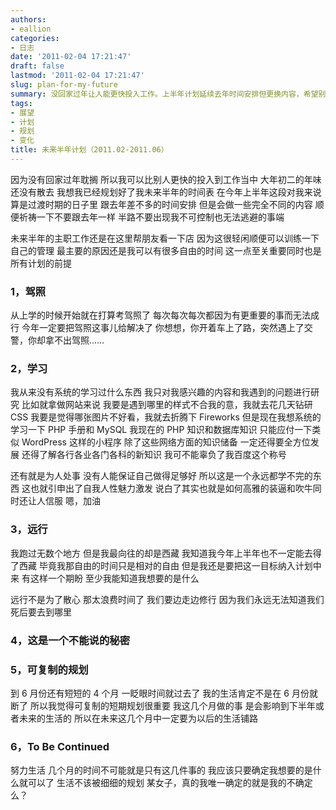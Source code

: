 ```yaml
---
authors:
- eallion
categories:
- 日志
date: '2011-02-04 17:21:47'
draft: false
lastmod: '2011-02-04 17:21:47'
slug: plan-for-my-future
summary: 没回家过年让人能更快投入工作。上半年计划延续去年时间安排但更换内容，希望别再出意外。主要工作是帮朋友看店，图个清闲和锻炼管理能力，更看重自由时间。半年目标包括：考驾照、系统学习PHP和MySQL等知识、提升社交能力、计划西藏旅行、完成一个秘密计划。
tags:
- 展望
- 计划
- 规划
- 变化
title: 未来半年计划（2011.02-2011.06）
---
```


因为没有回家过年耽搁
所以我可以比别人更快的投入到工作当中
大年初二的年味还没有散去
我想我已经规划好了我未来半年的时间表
在今年上半年这段对我来说算是过渡时期的日子里
跟去年差不多的时间安排
但是会做一些完全不同的内容
顺便祈祷一下不要跟去年一样
半路不要出现我不可控制也无法逃避的事端

未来半年的主职工作还是在这里帮朋友看一下店
因为这很轻闲顺便可以训练一下自己的管理
最主要的原因还是我可以有很多自由的时间
这一点至关重要同时也是所有计划的前提

### 1，驾照

从上学的时候开始就在打算考驾照了
每次每次每次都因为有更重要的事而无法成行
今年一定要把驾照这事儿给解决了
你想想，你开着车上了路，突然遇上了交警，你却拿不出驾照……

### 2，学习

我从来没有系统的学习过什么东西
我只对我感兴趣的内容和我遇到的问题进行研究
比如就拿做网站来说
我要是遇到哪里的样式不合我的意，我就去花几天钻研 CSS
我要是觉得哪张图片不好看，我就去折腾下 Fireworks
但是现在我想系统的学习一下 PHP 手册和 MySQL
我现在的 PHP 知识和数据库知识
只能应付一下类似 WordPress 这样的小程序
除了这些网络方面的知识储备
一定还得要全方位发展
还得了解各行各业各门各科的新知识
我可不能辜负了我百度这个称号

还有就是为人处事
没有人能保证自己做得足够好
所以这是一个永远都学不完的东西
这也就引申出了自我人性魅力激发
说白了其实也就是如何高雅的装逼和吹牛同时还让人信服
嗯，加油

### 3，远行

我跑过无数个地方
但是我最向往的却是西藏
我知道我今年上半年也不一定能去得了西藏
毕竟我那自由的时间只是相对的自由
但是我还是要把这一目标纳入计划中来
有这样一个期盼
至少我能知道我想要的是什么

远行不是为了散心
那太浪费时间了
我们要边走边修行
因为我们永远无法知道我们死后要去到哪里

### 4，这是一个不能说的秘密

### 5，可复制的规划

到 6 月份还有短短的 4 个月
一眨眼时间就过去了
我的生活肯定不是在 6 月份就断了
所以我觉得可复制的短期规划很重要
我这几个月做的事
是会影响到下半年或者未来的生活的
所以在未来这几个月中一定要为以后的生活铺路

### 6，To Be Continued

努力生活
几个月的时间不可能就是只有这几件事的
我应该只要确定我想要的是什么就可以了
生活不该被细细的规划
某女子，真的我唯一确定的就是我的不确定么？
